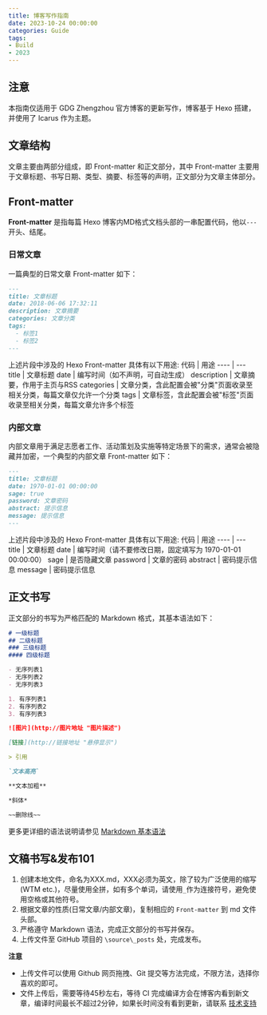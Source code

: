 ```yaml
---
title: 博客写作指南
date: 2023-10-24 00:00:00
categories: Guide
tags:
- Build
- 2023
---
```


## 注意
本指南仅适用于 GDG Zhengzhou 官方博客的更新写作，博客基于 Hexo 搭建，并使用了 Icarus 作为主题。

## 文章结构
文章主要由两部分组成，即 Front-matter 和正文部分，其中 Front-matter 主要用于文章标题、书写日期、类型、摘要、标签等的声明，正文部分为文章主体部分。

<!-- more -->

## Front-matter

**Front-matter** 是指每篇 Hexo 博客内MD格式文档头部的一串配置代码，他以`---`开头、结尾。

### 日常文章
一篇典型的日常文章 Front-matter 如下：
```Markdown
---
title: 文章标题
date: 2018-06-06 17:32:11
description: 文章摘要
categories: 文章分类
tags:
  - 标签1
  - 标签2
---
```
上述片段中涉及的 Hexo Front-matter 具体有以下用途:
代码 | 用途
---- | ---
title | 文章标题
date | 编写时间（如不声明，可自动生成）
description | 文章摘要，作用于主页与RSS
categories | 文章分类，含此配置会被"分类"页面收录至相关分类，每篇文章仅允许一个分类
tags | 文章标签，含此配置会被"标签"页面收录至相关分类，每篇文章允许多个标签

### 内部文章
内部文章用于满足志愿者工作、活动策划及实施等特定场景下的需求，通常会被隐藏并加密，一个典型的内部文章 Front-matter 如下：
```Markdown
---
title: 文章标题
date: 1970-01-01 00:00:00
sage: true
password: 文章密码
abstract: 提示信息
message: 提示信息
---
```
上述片段中涉及的 Hexo Front-matter 具体有以下用途:
代码 | 用途
---- | ---
title | 文章标题
date | 编写时间（请不要修改日期，固定填写为 1970-01-01 00:00:00）
sage | 是否隐藏文章
password | 文章的密码
abstract | 密码提示信息
message | 密码提示信息

## 正文书写
正文部分的书写为严格匹配的 Markdown 格式，其基本语法如下：
```Markdown
# 一级标题
## 二级标题
### 三级标题
#### 四级标题

- 无序列表1
- 无序列表2
- 无序列表3

1. 有序列表1
2. 有序列表2
3. 有序列表3

![图片](http://图片地址 "图片描述")

[链接](http://链接地址 "悬停显示")

> 引用

`文本高亮`

**文本加粗**

*斜体*

~~删除线~~
```
更多更详细的语法说明请参见 [Markdown 基本语法](https://github.com/younghz/Markdown)

## 文稿书写&发布101

1. 创建本地文件，命名为XXX.md，XXX必须为英文，除了较为广泛使用的缩写(WTM etc.)，尽量使用全拼，如有多个单词，请使用`_`作为连接符号，避免使用空格或其他符号。
2. 根据文章的性质(日常文章/内部文章)，复制相应的 `Front-matter` 到 md 文件头部。
3. 严格遵守 Markdown 语法，完成正文部分的书写并保存。
4. 上传文件至 GitHub 项目的 `\source\_posts` 处，完成发布。

 **注意** 
- 上传文件可以使用 Github 网页拖拽、Git 提交等方法完成，不限方法，选择你喜欢的即可。
- 文件上传后，需要等待45秒左右，等待 CI 完成编译方会在博客内看到新文章，编译时间最长不超过2分钟，如果长时间没有看到更新，请联系 [技术支持](mailto:icemberry@gmail.com)

